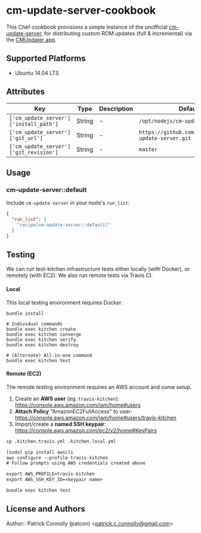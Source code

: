 # cm-update-server-cookbook

This Chef cookbook provisions a simple instance of the unofficial
[cm-update-server](https://github.com/xdarklight/cm-update-server), for
distributing custom ROM updates (full & incremental) via the [CMUpdater
app](https://github.com/CyanogenMod/android_packages_apps_CMUpdater).

## Supported Platforms

* Ubuntu 14.04 LTS

## Attributes

| Key | Type | Description | Default |
|-----|------|-------------|---------|
| `['cm_update_server']['install_path']` | String | - | `/opt/nodejs/cm-update-server` |
| `['cm_update_server']['git_url']` | String | - | `https://github.com/xdarklight/cm-update-server.git` |
| `['cm_update_server']['git_revision']` | String | - | `master` |

## Usage

### cm-update-server::default

Include `cm-update-server` in your node's `run_list`:

```json
{
  "run_list": [
    "recipe[cm-update-server::default]"
  ]
}
```

## Testing

We can run test-kitchen infrastructure tests either locally (with
Docker), or remotely (with EC2). We also run remote tests via Travis CI.

#### Local

This local testing environment requires Docker.

```
bundle install

# Individual commands
bundle exec kitchen create
bundle exec kitchen converge
bundle exec kitchen verify
bundle exec kitchen destroy

# (Alternate) All-in-one command
bundle exec kitchen test
```

#### Remote (EC2)

The remote testing environment requires an AWS account and some setup.

1. Create an **AWS user** (eg. `travis-kitchen`): https://console.aws.amazon.com/iam/home#users
2. **Attach Policy** "AmazonEC2FullAccess" to user: https://console.aws.amazon.com/iam/home#users/travis-kitchen
3. Import/create a **named SSH keypair**: https://console.aws.amazon.com/ec2/v2/home#KeyPairs

```txt
cp .kitchen.travis.yml .kitchen.local.yml

[sudo] pip install awscli
aws configure --profile travis-kitchen
# Follow prompts using AWS credentials created above

export AWS_PROFILE=travis-kitchen
export AWS_SSH_KEY_ID=<keypair name>

bundle exec kitchen test
```

## License and Authors

Author:: Patrick Connolly (patcon) \<patrick.c.connolly@gmail.com\>
